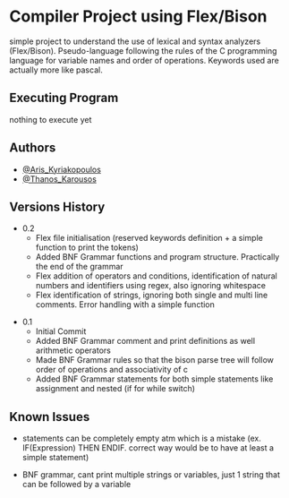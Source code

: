 # Compiler Project using Flex/Bison

simple project to understand the use of lexical and syntax analyzers (Flex/Bison).
Pseudo-language following the rules of the C programming language for variable names and order of operations.
Keywords used are actually more like pascal.

## Executing Program

nothing to execute yet

## Authors

- [@Aris_Kyriakopoulos](https://github.com/SneakyTattas)
- [@Thanos_Karousos](https://github.com/ThanosKarousos)

## Versions History

- 0.2
  - Flex file initialisation (reserved keywords definition + a simple function to print the tokens)
  * Added BNF Grammar functions and program structure. Practically the end of the grammar
  * Flex addition of operators and conditions, identification of natural numbers and identifiers using regex, also ignoring whitespace
  * Flex identification of strings, ignoring both single and multi line comments. Error handling with a simple function

* 0.1
  - Initial Commit
  * Added BNF Grammar comment and print definitions as well arithmetic operators
  * Made BNF Grammar rules so that the bison parse tree will follow order of operations and associativity of c
  * Added BNF Grammar statements for both simple statements like assignment and nested (if for while switch)

## Known Issues

- statements can be completely empty atm which is a mistake (ex. IF(Expression) THEN ENDIF. correct way would be to have at least a simple statement)

* BNF grammar, cant print multiple strings or variables, just 1 string that can be followed by a variable
